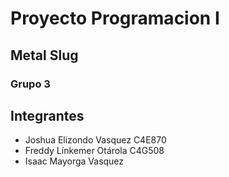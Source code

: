 # Proyecto Programacion I
## Metal Slug
### Grupo 3

## Integrantes
- Joshua Elizondo Vasquez C4E870
- Freddy Línkemer Otárola C4G508
- Isaac Mayorga Vasquez 